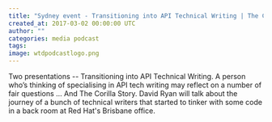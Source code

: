 ```yaml
---
title: "Sydney event - Transitioning into API Technical Writing | The Corilla story"
created_at: 2017-03-02 00:00:00 UTC
author: ""
categories: media podcast
tags:
image: wtdpodcastlogo.png
---
```


Two presentations -- Transitioning into API Technical Writing. A person who’s thinking of specialising in API tech writing may reflect on a number of fair questions ... And The Corilla Story. David Ryan will talk about the journey of a bunch of technical writers that started to tinker with some code in a back room at Red Hat's Brisbane office.
